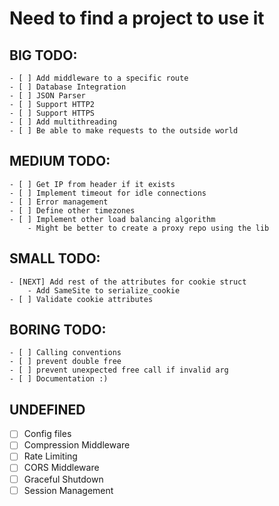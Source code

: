 # Need to find a project to use it

## BIG TODO:
    - [ ] Add middleware to a specific route
    - [ ] Database Integration
    - [ ] JSON Parser
    - [ ] Support HTTP2
    - [ ] Support HTTPS
    - [ ] Add multithreading
    - [ ] Be able to make requests to the outside world
## MEDIUM TODO:
    - [ ] Get IP from header if it exists
    - [ ] Implement timeout for idle connections
    - [ ] Error management
    - [ ] Define other timezones
    - [ ] Implement other load balancing algorithm
        - Might be better to create a proxy repo using the lib
## SMALL TODO:
    - [NEXT] Add rest of the attributes for cookie struct
        - Add SameSite to serialize_cookie
    - [ ] Validate cookie attributes
## BORING TODO:
    - [ ] Calling conventions
    - [ ] prevent double free
    - [ ] prevent unexpected free call if invalid arg
    - [ ] Documentation :)

## UNDEFINED
- [ ] Config files
- [ ] Compression Middleware
- [ ] Rate Limiting
- [ ] CORS Middleware
- [ ] Graceful Shutdown
- [ ] Session Management

